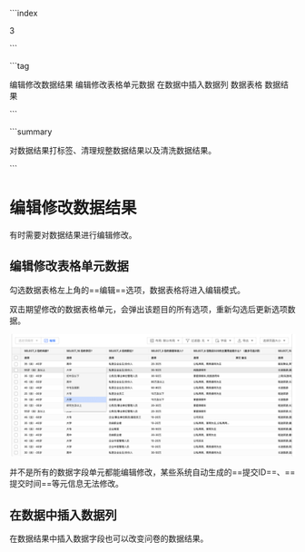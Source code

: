 \```index

3

\```

\```tag

编辑修改数据结果 编辑修改表格单元数据 在数据中插入数据列 数据表格 数据结果

\```

\```summary

对数据结果打标签、清理规整数据结果以及清洗数据结果。

\```

# 编辑修改数据结果

有时需要对数据结果进行编辑修改。

## 编辑修改表格单元数据

勾选数据表格左上角的==编辑==选项，数据表格将进入编辑模式。

双击期望修改的数据表格单元，会弹出该题目的所有选项，重新勾选后更新选项数据。

<img src='../assets/02dataTable/03editDataResult/editDataResult.png'>

并不是所有的数据字段单元都能编辑修改，某些系统自动生成的==提交ID==、==提交时间==等元信息无法修改。

## 在数据中插入数据列

在数据结果中插入数据字段也可以改变问卷的数据结果。
